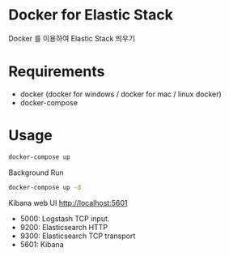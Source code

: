 # Docker for Elastic Stack

Docker 를 이용하여 Elastic Stack 띄우기

# Requirements

- docker (docker for windows / docker for mac / linux docker)
- docker-compose

# Usage

```bash
docker-compose up
```

Background Run

```bash
docker-compose up -d
```

Kibana web UI [http://localhost:5601](http://localhost:5601)

- 5000: Logstash TCP input.
- 9200: Elasticsearch HTTP
- 9300: Elasticsearch TCP transport
- 5601: Kibana
